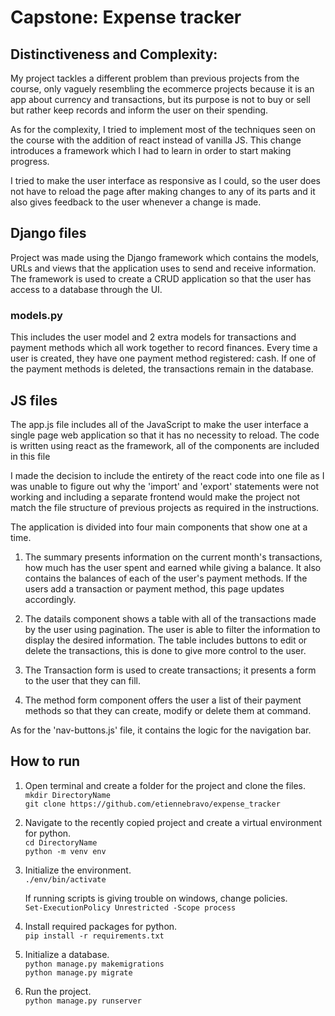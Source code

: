 # Capstone: Expense tracker
## Distinctiveness and Complexity:
My project tackles a different problem than previous projects from the course, only vaguely resembling the ecommerce projects because it is an app about currency and transactions, but its purpose is not to buy or sell but rather keep records and inform the user on their spending.

As for the complexity, I tried to implement most of the techniques seen on the course with the addition of react instead of vanilla JS. This change introduces a framework which I had to learn in order to start making progress.

I tried to make the user interface as responsive as I could, so the user does not have to reload the page after making changes to any of its parts and it also gives feedback to the user whenever a change is made.

## Django files
Project was made using the Django framework which contains the models, URLs and views that the application uses to send and receive information. The framework is used to create a CRUD application so that the user has access to a database through the UI.

### models.py
This includes the user model and 2 extra models for transactions and payment methods which all work together to record finances. Every time a user is created, they have one payment method registered: cash. If one of the payment methods is deleted, the transactions remain in the database.

## JS files
The app.js file includes all of the JavaScript to make the user interface a single page web application so that it has no necessity to reload. The code is written using react as the framework, all of the components are included in this file

I made the decision to include the entirety of the react code into one file as I was unable to figure out why the 'import' and 'export' statements were not working and including a separate frontend would make the project not match the file structure of previous projects as required in the instructions.

The application is divided into four main components that show one at a time.
1. The summary presents information on the current month's transactions, how much has the user spent and earned while giving a balance. It also contains the balances of each of the user's payment methods. If the users add a transaction or payment method, this page updates accordingly.

2. The datails component shows a table with all of the transactions made by the user using pagination. The user is able to filter the information to display the desired information. The table includes buttons to edit or delete the transactions, this is done to give more control to the user.

3. The Transaction form is used to create transactions; it presents a form to the user that they can fill.

4. The method form component offers the user a list of their payment methods so that they can create, modify or delete them at command.

As for the 'nav-buttons.js' file, it contains the logic for the navigation bar.

## How to run
1. Open terminal and create a folder for the project and clone the files. \
```mkdir DirectoryName``` \
```git clone https://github.com/etiennebravo/expense_tracker```

2. Navigate to the recently copied project and create a virtual environment for python. \
```cd DirectoryName``` \
```python -m venv env```

3. Initialize the environment. \
```./env/bin/activate```

    If running scripts is giving trouble on windows, change policies. \
    ```Set-ExecutionPolicy Unrestricted -Scope process```

4. Install required packages for python. \
```pip install -r requirements.txt```

5. Initialize a database. \
```python manage.py makemigrations``` \
```python manage.py migrate```

6. Run the project. \
```python manage.py runserver```